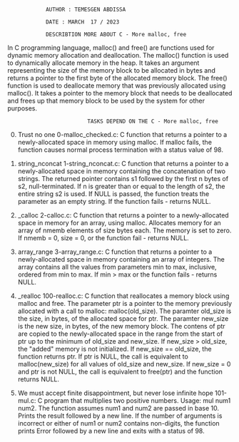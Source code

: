                 AUTHOR : TEMESGEN ABDISSA
                
                DATE : MARCH  17 / 2023
                
                DESCRIBTION MORE ABOUT C - More malloc, free


In C programming language, malloc() and free() are functions used for dynamic memory allocation and deallocation. The malloc() function is used to dynamically allocate memory in the heap. It takes an argument representing the size of the memory block to be allocated in bytes and returns a pointer to the first byte of the allocated memory block. The free() function is used to deallocate memory that was previously allocated using malloc(). It takes a pointer to the memory block that needs to be deallocated and frees up that memory block to be used by the system for other purposes.


                             TASKS DEPEND ON THE C - More malloc, free

0. Trust no one
    0-malloc_checked.c: C function that returns a pointer to a newly-allocated space in memory using malloc.
        If malloc fails, the function causes normal process termination with a status value of 98.

1. string_nconcat
    1-string_nconcat.c: C function that returns a pointer to a newly-allocated space in memory containing the concatenation of two strings.
        The returned pointer contains s1 followed by the first n bytes of s2, null-terminated.
        If n is greater than or equal to the length of s2, the entire string s2 is used.
        If NULL is passed, the function treats the parameter as an empty string.
        If the function fails - returns NULL.

2. _calloc
    2-calloc.c: C function that returns a pointer to a newly-allocated space in memory for an array, using malloc.
        Allocates memory for an array of nmemb elements of size bytes each.
        The memory is set to zero.
        If nmemb = 0, size = 0, or the function fail - returns NULL.

3. array_range
    3-array_range.c: C function that returns a pointer to a newly-allocated space in memory containing an array of integers.
        The array contains all the values from parameters min to max, inclusive, ordered from min to max.
        If min > max or the function fails - returns NULL.

4. _realloc
    100-realloc.c: C function that reallocates a memory block using malloc and free.
        The parameter ptr is a pointer to the memory previously allocated with a call to malloc: malloc(old_size).
        The paramter old_size is the size, in bytes, of the allocated space for ptr.
        The paramter new_size is the new size, in bytes, of the new memory block.
        The contens of ptr are copied to the newly-allocated space in the range from the start of ptr up to the minimum of old_size and new_size.
        If new_size > old_size, the "added" memory is not initialized.
        If new_size == old_size, the function returns ptr.
        If ptr is NULL, the call is equivalent to malloc(new_size) for all values of old_size and new_size.
        If new_size = 0 and ptr is not NULL, the call is equivalent to free(ptr) and the function returns NULL.

5. We must accept finite disappointment, but never lose infinite hope
    101-mul.c: C program that multiplies two positive numbers.
        Usage: mul num1 num2.
        The function assumes num1 and num2 are passed in base 10.
        Prints the result followed by a new line.
        If the number of arguments is incorrect or either of num1 or num2 contains non-digits, the function prints Error followed by a new line and exits with a status of 98.
